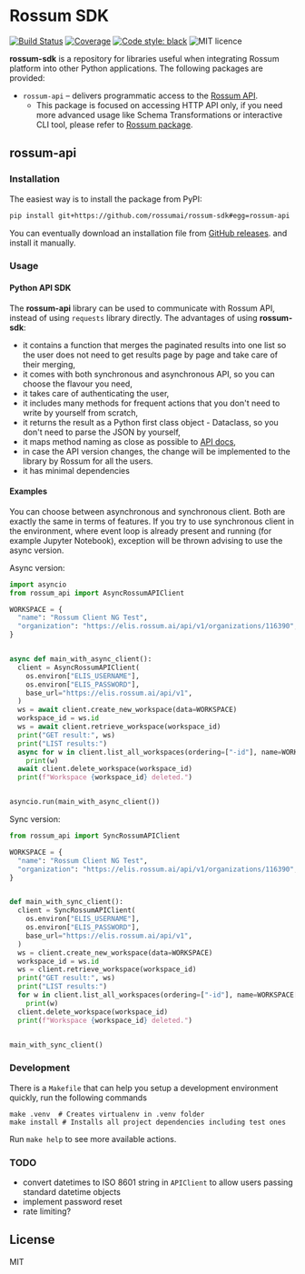 # Rossum SDK

[![Build Status](https://github.com/rossumai/rossum-sdk/actions/workflows/lint-and-test.yaml/badge.svg)](https://github.com/rossumai/rossum-sdk/actions)
[![Coverage](https://codecov.io/gh/rossumai/rossum-sdk/branch/main/graph/badge.svg)](https://codecov.io/gh/rossumai/rossum-sdk)
[![Code style: black](https://img.shields.io/badge/code%20style-black-000000.svg)](https://github.com/ambv/black)
![MIT licence](https://img.shields.io/pypi/l/rossum.svg)

**rossum-sdk** is a repository for libraries useful when integrating Rossum platform into other Python applications. The following packages are provided:


* `rossum-api` – delivers programmatic access to the [Rossum API](https://api.elis.rossum.ai/docs).
  * This package is focused on accessing HTTP API only, if you need more advanced usage like Schema Transformations or interactive CLI tool, please refer to [Rossum package](https://github.com/rossumai/rossum).


## rossum-api

### Installation

The easiest way is to install the package from PyPI:

```bash
pip install git+https://github.com/rossumai/rossum-sdk#egg=rossum-api
```

You can eventually download an installation file from [GitHub releases](https://github.com/rossumai/rossum-sdk/releases).
and install it manually.

### Usage

#### Python API SDK

The **rossum-api** library can be used to communicate with Rossum API, instead of using `requests` library directly. The advantages of using **rossum-sdk**:

* it contains a function that merges the paginated results into one list so the user does not need to get results page by page and take care of their merging,
* it comes with both synchronous and asynchronous API, so you can choose the flavour you need,
* it takes care of authenticating the user,
* it includes many methods for frequent actions that you don't need to write by yourself from scratch,
* it returns the result as a Python first class object - Dataclass, so you don't need to parse the JSON by yourself,
* it maps method naming as close as possible to [API docs](https://elis.rossum.ai/api/docs),
* in case the API version changes, the change will be implemented to the library by Rossum for all the users.
* it has minimal dependencies

#### Examples

You can choose between asynchronous and synchronous client. Both are exactly the same in terms of features. If you try to use synchronous client in the environment, where event loop is already present and running (for example Jupyter Notebook), exception will be thrown advising to use the async version.

Async version:

```python
import asyncio
from rossum_api import AsyncRossumAPIClient

WORKSPACE = {
  "name": "Rossum Client NG Test",
  "organization": "https://elis.rossum.ai/api/v1/organizations/116390",
}


async def main_with_async_client():
  client = AsyncRossumAPIClient(
    os.environ["ELIS_USERNAME"],
    os.environ["ELIS_PASSWORD"],
    base_url="https://elis.rossum.ai/api/v1",
  )
  ws = await client.create_new_workspace(data=WORKSPACE)
  workspace_id = ws.id
  ws = await client.retrieve_workspace(workspace_id)
  print("GET result:", ws)
  print("LIST results:")
  async for w in client.list_all_workspaces(ordering=["-id"], name=WORKSPACE["name"]):
    print(w)
  await client.delete_workspace(workspace_id)
  print(f"Workspace {workspace_id} deleted.")


asyncio.run(main_with_async_client())
```

Sync version:

```python
from rossum_api import SyncRossumAPIClient

WORKSPACE = {
  "name": "Rossum Client NG Test",
  "organization": "https://elis.rossum.ai/api/v1/organizations/116390",
}


def main_with_sync_client():
  client = SyncRossumAPIClient(
    os.environ["ELIS_USERNAME"],
    os.environ["ELIS_PASSWORD"],
    base_url="https://elis.rossum.ai/api/v1",
  )
  ws = client.create_new_workspace(data=WORKSPACE)
  workspace_id = ws.id
  ws = client.retrieve_workspace(workspace_id)
  print("GET result:", ws)
  print("LIST results:")
  for w in client.list_all_workspaces(ordering=["-id"], name=WORKSPACE["name"]):
    print(w)
  client.delete_workspace(workspace_id)
  print(f"Workspace {workspace_id} deleted.")


main_with_sync_client()
```

### Development

There is a `Makefile` that can help you setup a development environment quickly, run the following commands

```
make .venv  # Creates virtualenv in .venv folder
make install # Installs all project dependencies including test ones
```

Run `make help` to see more available actions.

### TODO

* convert datetimes to ISO 8601 string in `APIClient` to allow users passing standard datetime objects
* implement password reset
* rate limiting?

## License

MIT
